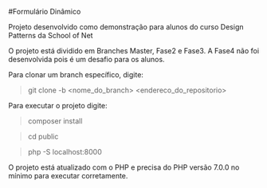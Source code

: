 #Formulário Dinâmico

Projeto desenvolvido como demonstração para alunos do curso Design Patterns da School of Net

O projeto está dividido em Branches Master, Fase2 e Fase3. A Fase4 não foi desenvolvida pois é um desafio para os alunos.

Para clonar um branch específico, digite:

> git clone -b \<nome_do_branch\> \<endereco_do_repositorio\>

Para executar o projeto digite:

> composer install

> cd public

> php -S localhost:8000

O projeto está atualizado com o PHP e precisa do PHP versão 7.0.0 no mínimo para executar corretamente. 